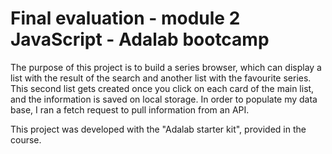 

# Final evaluation - module 2 JavaScript - Adalab bootcamp

The purpose of this project is to build a series browser, which can display a list with the result of the search and another list with the favourite series. This second list gets created once you click on each card of the main list, and the information is saved on local storage. In order to populate my data base, I ran a fetch request to pull information from an API.

This project was developed with the "Adalab starter kit", provided in the course.
